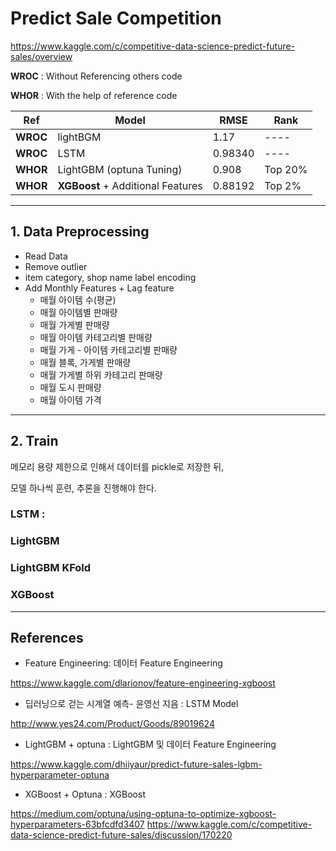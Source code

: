 # Predict Sale Competition

https://www.kaggle.com/c/competitive-data-science-predict-future-sales/overview


**WROC**  : Without Referencing others code

**WHOR**  : With the help of reference code

|Ref|Model |RMSE | Rank|
|---|---|---|--- |
|**WROC**| lightBGM|1.17|----|
|**WROC**|LSTM| 0.98340| ----|
|**WHOR**|LightGBM (optuna Tuning)|0.908 |Top 20%|
|**WHOR**|**XGBoost** + Additional Features | 0.88192| Top 2%|

---

## 1. Data Preprocessing
  * Read Data
  * Remove outlier
  * item category, shop name label encoding
  * Add Monthly Features + Lag feature
    * 매월 아이템 수(평균)
    * 매월 아이템별 판매량
    * 매월 가게별 판매량
    * 매월 아이템 카테고리별 판매량
    * 매월 가게 - 아이템 카테고리별 판매량
    * 매월 블록, 가게별 판매량
    * 매월 가게별 하위 카테고리 판매량
    * 매월 도시 판매량
    * 매월 아이템 가격
  
---

## 2. Train
메모리 용량 제한으로 인해서 데이터를 pickle로 저장한 뒤, 

모델 하나씩 훈련, 추론을 진행해야 한다. 

###  LSTM : 
###  LightGBM


### LightGBM KFold
###  XGBoost

---

## References

* Feature Engineering: 데이터 Feature Engineering 

https://www.kaggle.com/dlarionov/feature-engineering-xgboost

* 딥러닝으로 걷는 시계열 예측- 윤영선 지음 : LSTM Model 

http://www.yes24.com/Product/Goods/89019624

* LightGBM + optuna : LightGBM 및 데이터 Feature Engineering

https://www.kaggle.com/dhiiyaur/predict-future-sales-lgbm-hyperparameter-optuna

* XGBoost + Optuna : XGBoost 

https://medium.com/optuna/using-optuna-to-optimize-xgboost-hyperparameters-63bfcdfd3407
https://www.kaggle.com/c/competitive-data-science-predict-future-sales/discussion/170220
